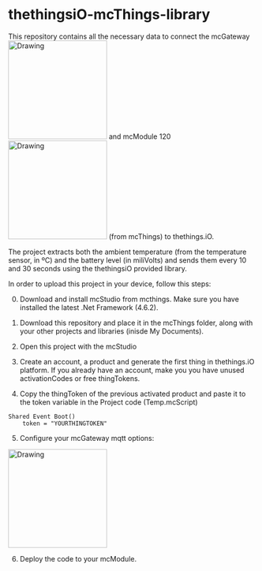 # thethingsiO-mcThings-library

This repository contains all the necessary data to connect the mcGateway <img src="https://static1.squarespace.com/static/5644f11fe4b0d6ca7d80d351/56464858e4b0a4a3eeee164f/571fa990f8baf3aa08ceba95/1461692818210/mc-gateway.jpg" alt="Drawing" width="200"/>  and mcModule 120  <img src="https://static1.squarespace.com/static/5644f11fe4b0d6ca7d80d351/56464858e4b0a4a3eeee164f/5772e7cdebbd1ab65ac0481d/1486135599593/mc-mod120.jpg" alt="Drawing" width="200"/> (from mcThings) to 
thethings.iO.

The project extracts both the ambient temperature (from the temperature sensor, in ºC) and the battery level (in miliVolts) and sends them every 10 and 30 seconds using the thethingsiO provided library.

In order to upload this project in your device, follow this steps:

0. Download and install mcStudio from mcthings. Make sure you have installed the latest .Net Framework (4.6.2).

1. Download this repository and place it in the mcThings folder, along with your other projects and libraries (inisde My Documents).

2. Open this project with the mcStudio

3. Create an account, a product and generate the first thing in thethings.iO platform. If you already have an account, make you you have unused activationCodes or free thingTokens.

4. Copy the thingToken of the previous activated product and paste it to the token variable in the Project code (Temp.mcScript)

```
Shared Event Boot()
    token = "YOURTHINGTOKEN"
```

5. Configure your mcGateway mqtt options:

<img src="http://blog.thethings.io/wp-content/uploads/2017/02/thethings-gateway-config-1.png" alt="Drawing" width="200"/>

6. Deploy the code to your mcModule.

